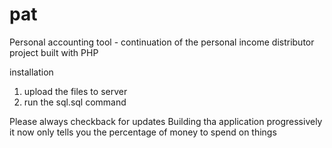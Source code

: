 # pat
Personal accounting tool - continuation of the personal income distributor project built with PHP

installation
1. upload the files to server
2. run the sql.sql command

Please always checkback for updates
Building tha application progressively it now only tells you the percentage of money to spend on things